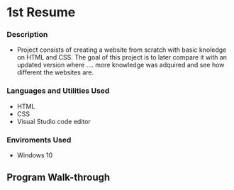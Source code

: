 # 1st Resume
### Description
- Project consists of creating a website from scratch with basic knoledge on HTML and CSS. The goal of this project is to later compare it with an updated version where .... more knowledge was adquired and see how different the websites are.  
### Languages and Utilities Used
- HTML
- CSS
- Visual Studio code editor
### Enviroments Used
- Windows 10
## Program Walk-through
